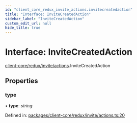 ```yaml
---
id: "client_core_redux_invite_actions.invitecreatedaction"
title: "Interface: InviteCreatedAction"
sidebar_label: "InviteCreatedAction"
custom_edit_url: null
hide_title: true
---
```


# Interface: InviteCreatedAction

[client-core/redux/invite/actions](../modules/client_core_redux_invite_actions.md).InviteCreatedAction

## Properties

### type

• **type**: *string*

Defined in: [packages/client-core/redux/invite/actions.ts:20](https://github.com/xr3ngine/xr3ngine/blob/5c3dcaef1/packages/client-core/redux/invite/actions.ts#L20)
